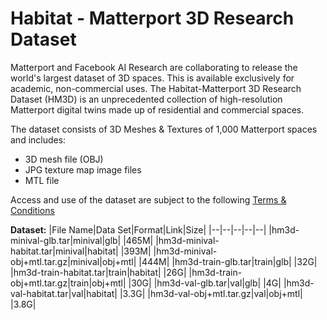 # Habitat - Matterport 3D Research Dataset

Matterport and Facebook AI Research are collaborating to release the world's largest dataset of 3D spaces. This is available exclusively for academic, non-commercial uses. The Habitat-Matterport 3D Research Dataset (HM3D) is an unprecedented collection of high-resolution Matterport digital twins made up of residential and commercial spaces.

The dataset consists of 3D Meshes & Textures of 1,000 Matterport spaces and includes:
-   3D mesh file (OBJ)
-   JPG texture map image files
-   MTL file

Access and use of the dataset are subject to the following [Terms & Conditions](https://matterport.com/matterport-end-user-license-agreement-academic-use-model-data)

**Dataset:**
|File Name|Data Set|Format|Link|Size|
|--|--|--|--|--|
|hm3d-minival-glb.tar|minival|glb| |465M|
|hm3d-minival-habitat.tar|minival|habitat| |393M|
|hm3d-minival-obj+mtl.tar.gz|minival|obj+mtl| |444M|
|hm3d-train-glb.tar|train|glb| |32G|
|hm3d-train-habitat.tar|train|habitat| |26G|
|hm3d-train-obj+mtl.tar.gz|train|obj+mtl| |30G|
|hm3d-val-glb.tar|val|glb| |4G|
|hm3d-val-habitat.tar|val|habitat| |3.3G|
|hm3d-val-obj+mtl.tar.gz|val|obj+mtl| |3.8G|
